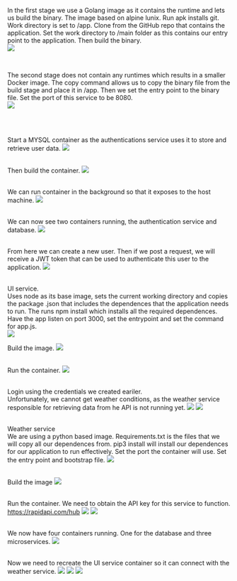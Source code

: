 In the first stage we use a Golang image as it contains the runtime and lets us build the binary. The image based on alpine lunix. Run apk installs git. Work directory is set to /app. Clone from the GitHub repo that contains the application. Set the work directory to /main folder as this contains our entry point to the application. Then build the binary.
<br>
<img src="https://github.com/LawrenceDavy13/DevopsProject-3-Kubernetes/blob/main/images/4.%20CICD/1.%20Docker/image.png">

<br>

The second stage does not contain any runtimes which results in a smaller Docker image. The copy command allows us to copy the binary file from the build stage and place it in  /app. Then we set the entry point to the binary file. Set the port of this service to be 8080.
<br>
<img src="https://github.com/LawrenceDavy13/DevopsProject-3-Kubernetes/blob/main/images/4.%20CICD/1.%20Docker/image2.png">

<br>
<br>

Start a MYSQL container as the authentications service uses it to store and retrieve user data.
<img src="https://github.com/LawrenceDavy13/DevopsProject-3-Kubernetes/blob/main/images/4.%20CICD/1.%20Docker/image3.png">
<br>
<br>

Then build the container.
<img src="https://github.com/LawrenceDavy13/DevopsProject-3-Kubernetes/blob/main/images/4.%20CICD/1.%20Docker/image4.png">
<br>
<br>

We can run container in the background so that it exposes to the host machine.
<img src="https://github.com/LawrenceDavy13/DevopsProject-3-Kubernetes/blob/main/images/4.%20CICD/1.%20Docker/image5.png">
<br>
<br>

We can now see two containers running, the authentication service and database.
<img src="https://github.com/LawrenceDavy13/DevopsProject-3-Kubernetes/blob/main/images/4.%20CICD/1.%20Docker/image6.png">
<br>
<br>

From here we can create a new user. Then if we post a request, we will receive a JWT token that can be used to authenticate this user to the application.
<img src="https://github.com/LawrenceDavy13/DevopsProject-3-Kubernetes/blob/main/images/4.%20CICD/1.%20Docker/image7.png">
<br>
<br>

UI service.
<br>
Uses node as its base image, sets the current working directory and copies the package .json that includes the dependences that the application needs to run. The runs npm install which installs all the required dependences.  Have the app listen on port 3000, set the entrypoint and set the command for app.js.
<br>
<img src="https://github.com/LawrenceDavy13/DevopsProject-3-Kubernetes/blob/main/images/4.%20CICD/1.%20Docker/image8.png">
<br>

Build the image.
<img src="https://github.com/LawrenceDavy13/DevopsProject-3-Kubernetes/blob/main/images/4.%20CICD/1.%20Docker/image9.png">
<br>
<br>

Run the container.
<img src="https://github.com/LawrenceDavy13/DevopsProject-3-Kubernetes/blob/main/images/4.%20CICD/1.%20Docker/image10.png">
<br>
<br>

Login using the credentials we created eariler.
<br>
Unfortunately, we cannot get weather conditions, as the weather service responsible for retrieving data from he API is not running yet.
<img src="https://github.com/LawrenceDavy13/DevopsProject-3-Kubernetes/blob/main/images/4.%20CICD/1.%20Docker/image11.png">
<img src="https://github.com/LawrenceDavy13/DevopsProject-3-Kubernetes/blob/main/images/4.%20CICD/1.%20Docker/image12.png">
<br>
<br>

Weather service
<br>
We are using a python based image. Requirements.txt is the files that we will copy all our dependences from. pip3 install will install our dependences for our application to run effectively. Set the port the container will use. Set the entry point and bootstrap file.
<img src="https://github.com/LawrenceDavy13/DevopsProject-3-Kubernetes/blob/main/images/4.%20CICD/1.%20Docker/image13.png">
<br>
<br>

Build the image
<img src="https://github.com/LawrenceDavy13/DevopsProject-3-Kubernetes/blob/main/images/4.%20CICD/1.%20Docker/image14.png">
<br>
<br>

Run the container. We need to obtain the API key for this service to function.
<br>
https://rapidapi.com/hub
<img src="https://github.com/LawrenceDavy13/DevopsProject-3-Kubernetes/blob/main/images/4.%20CICD/1.%20Docker/image15.png">
<img src="https://github.com/LawrenceDavy13/DevopsProject-3-Kubernetes/blob/main/images/4.%20CICD/1.%20Docker/image16.png">
<br>
<br>

We now have four containers running. One for the database and three microservices.
<img src="https://github.com/LawrenceDavy13/DevopsProject-3-Kubernetes/blob/main/images/4.%20CICD/1.%20Docker/image17.png">
<br>
<br>

Now we need to recreate the UI service container so it can connect with the weather service.
<img src="https://github.com/LawrenceDavy13/DevopsProject-3-Kubernetes/blob/main/images/4.%20CICD/1.%20Docker/image18.png">
<img src="https://github.com/LawrenceDavy13/DevopsProject-3-Kubernetes/blob/main/images/4.%20CICD/1.%20Docker/image19.png">
<img src="https://github.com/LawrenceDavy13/DevopsProject-3-Kubernetes/blob/main/images/4.%20CICD/1.%20Docker/image20.png">



